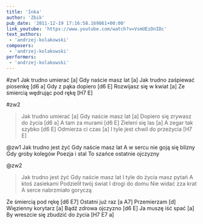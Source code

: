 ```yaml
---
title: 'Inka'
author: 'Zbik'
pub_date: '2011-12-19 17:16:58.169861+00:00'
link_youtube: 'https://www.youtube.com/watch?v=VsmUEzDnIDc'
text_authors:
 - 'andrzej-kolakowski'
composers:
 - 'andrzej-kolakowski'
performers:
 - 'andrzej-kolakowski'
---
```


#zw1
Jak trudno umierać [a]
Gdy naście masz lat [a]
Jak trudno zaśpiewać piosenkę [d6 a]
Gdy z pąka dopiero [d6 E]
Rozwijasz się w kwiat [a]
Ze śmiercią wędrując pod rękę [H7 E]

#zw2
>Jak trudno umierać [a]
>Gdy naście masz lat [a]
>Dopiero się zrywasz do życia [d6 a]
>A tam za murami [d6 E]
>Zieleni się las [a]
>A zegar tak szybko [d6 E] 
>Odmierza ci czas [a]
>I tyle jest chwil do przeżycia [H7 E]

@zw1
Jak trudno jest żyć
Gdy naście masz lat
A w sercu nie goją się blizny
Gdy groby kolegów
Poezja i stal
To szańce ostatnie ojczyzny

@zw2
>Jak trudno jest żyć
>Gdy naście masz lat
>I tyle do życia masz pytań
>A ktoś zasiekami
>Podzielił twój świat
>I drogi do domu
>Nie widać zza krat
>A serce nabrzmiało goryczą

Ze śmiercią pod rękę [d6 E7]
Ostatni już raz [a A7]
Przemierzam [d]
Więzienny korytarz [a]
Bądź zdrowa ojczyzno [d6 E]
Ja muszę iść spać [a]
By wreszcie się zbudzić do życia [H7 E7 a]